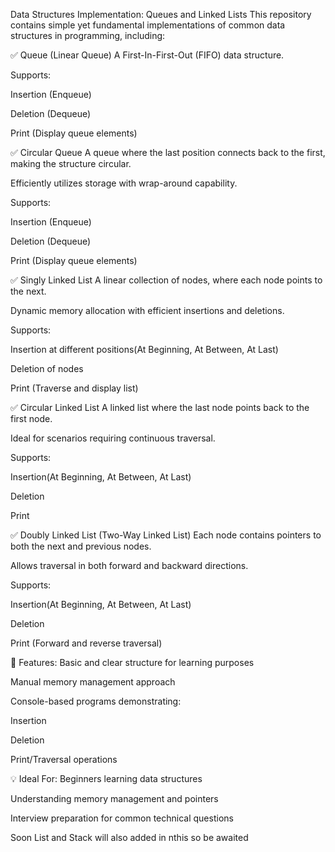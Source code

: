 Data Structures Implementation: Queues and Linked Lists
This repository contains simple yet fundamental implementations of common data structures in programming, including:

✅ Queue (Linear Queue)
A First-In-First-Out (FIFO) data structure.

Supports:

Insertion (Enqueue)

Deletion (Dequeue)

Print (Display queue elements)

✅ Circular Queue
A queue where the last position connects back to the first, making the structure circular.

Efficiently utilizes storage with wrap-around capability.

Supports:

Insertion (Enqueue)

Deletion (Dequeue)

Print (Display queue elements)

✅ Singly Linked List
A linear collection of nodes, where each node points to the next.

Dynamic memory allocation with efficient insertions and deletions.

Supports:

Insertion at different positions(At Beginning, At Between, At Last)

Deletion of nodes

Print (Traverse and display list)

✅ Circular Linked List
A linked list where the last node points back to the first node.

Ideal for scenarios requiring continuous traversal.

Supports:

Insertion(At Beginning, At Between, At Last)

Deletion

Print

✅ Doubly Linked List (Two-Way Linked List)
Each node contains pointers to both the next and previous nodes.

Allows traversal in both forward and backward directions.

Supports:

Insertion(At Beginning, At Between, At Last)

Deletion

Print (Forward and reverse traversal)

🚀 Features:
Basic and clear structure for learning purposes

Manual memory management approach

Console-based programs demonstrating:

Insertion

Deletion

Print/Traversal operations

💡 Ideal For:
Beginners learning data structures

Understanding memory management and pointers

Interview preparation for common technical questions

Soon List and Stack will also added in nthis so be awaited
